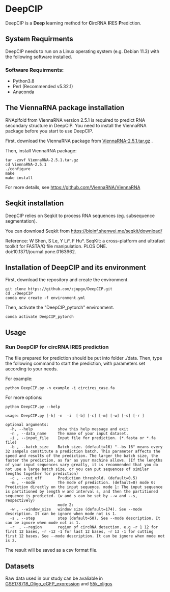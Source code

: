 # DeepCIP
DeepCIP is a **Deep** learning method for **C**ircRNA **I**RES **P**rediction.

## System Requirments
DeepCIP needs to run on a Linux operating system (e.g. Debian 11.3) with the following software installed.
### Software Requirments:
* Python3.8
* Perl (Recommended v5.32.1)
* Anaconda


## The ViennaRNA package installation
RNAplfold from ViennaRNA version 2.5.1 is required to predict RNA secondary structure in DeepCIP. You need to install the ViennaRNA package before you start to use DeepCIP.

First, download the ViennaRNA package from [ViennaRNA-2.5.1.tar.gz](https://www.tbi.univie.ac.at/RNA/download/sourcecode/2_5_x/ViennaRNA-2.5.1.tar.gz) .

Then, install ViennaRNA package:
```
tar -zxvf ViennaRNA-2.5.1.tar.gz
cd ViennaRNA-2.5.1
./configure
make
make install
```
For more details, see https://github.com/ViennaRNA/ViennaRNA

## Seqkit installation
DeepCIP relies on Seqkit to process RNA sequences (eg. subsequence segmentation).

You can download Seqkit from https://bioinf.shenwei.me/seqkit/download/

Reference: W Shen, S Le, Y Li*, F Hu*. SeqKit: a cross-platform and ultrafast toolkit for FASTA/Q file manipulation. PLOS ONE. doi:10.1371/journal.pone.0163962.

## Installation of DeepCIP and its environment
First, download the repository and create the environment.
```
git clone https://github.com/zjupgx/DeepCIP.git
cd ./DeepCIP
conda env create -f environment.yml
```
Then, activate the "DeepCIP_pytorch" environment.
```
conda activate DeepCIP_pytorch
```

## Usage
### Run DeepCIP for circRNA IRES prediction
The file prepared for prediction should be put into folder ./data. 
Then, type the following command to start the prediction, with parameters set according to your needs.

For example:
```
python DeepCIP.py -n example -i circires_case.fa
```
For more options:
```
python DeepCIP.py --help
```
```
usage: DeepCIP.py [-h] -n  -i  [-b] [-c] [-m] [-w] [-s] [-r ]

optional arguments:
  -h, --help           show this help message and exit
  -n , --data_name     The name of your input dataset.
  -i , --input_file    Input file for prediction. (*.fasta or *.fa file)
  -b , --batch_size    Batch size. (default=16) "--bs 16" means every 32 sampels constitute a prediction batch. This parameter affects the speed and results of the prediction. The larger the batch size, the faster the prediction, as far as your machine allows. (If the lengths of your input sequences vary greatly, it is recommended that you do not use a large batch size, or you can put sequences of similar lengths together for prediction)
  -c , --cut_off       Prediction threshold. (default=0.5)
  -m , --mode          The mode of prediction. (default=0) mode 0: Prediction directly on the input sequence. mode 1: The input sequence is partitioned by length w and interval s, and then the partitioned sequence is predicted. (w and s can be set by --w and --s, respectively)
                       mode 2:
  -w , --window_size   window size (default=174). See --mode description. It can be ignore when mode not is 1.
  -s , --step          step (default=50). See --mode description. It can be ignore when mode not is 1.
  -r  , --region       region of circRNA detection. e.g -r 1 12 for first 12 bases, -r -12 -1 for last 12 bases, -r 13 -1 for cutting first 12 bases. See --mode description. It can be ignore when mode not is 2.
  ```

The result will be saved as a csv format file.

## Datasets
Raw data used in our study can be avaliable in [GSE178718_Oligo_eGFP_expression](https://www.ncbi.nlm.nih.gov/geo/download/?acc=GSE178718&format=file&file=GSE178718%5FOligo%5FeGFP%5Fexpression%2Exlsx) and [55k_oligos](https://bitbucket.org/alexeyg-com/irespredictor/src/v2/data/)
